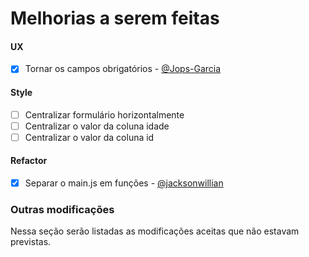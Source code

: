 # Melhorias a serem feitas

#### UX
- [X] Tornar os campos obrigatórios - [@Jops-Garcia](https://github.com/Jops-Garcia)

#### Style
- [ ] Centralizar formulário horizontalmente
- [ ] Centralizar o valor da coluna idade
- [ ] Centralizar o valor da coluna id

#### Refactor
- [X] Separar o main.js em funções - [@jacksonwillian](https://github.com/jacksonwillian)

### Outras modificações
Nessa seção serão listadas as modificações aceitas que não estavam previstas.